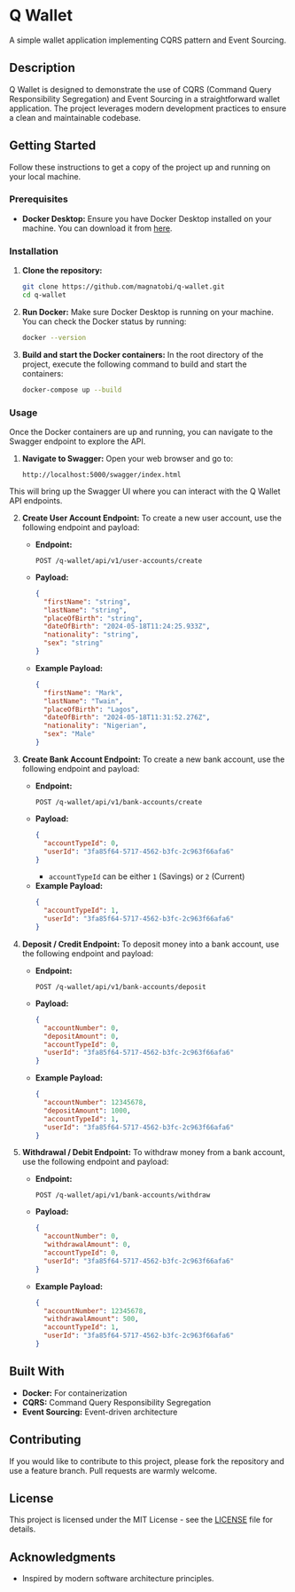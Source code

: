 # Q Wallet

A simple wallet application implementing CQRS pattern and Event Sourcing.

## Description

Q Wallet is designed to demonstrate the use of CQRS (Command Query Responsibility Segregation) and Event Sourcing in a straightforward wallet application. The project leverages modern development practices to ensure a clean and maintainable codebase.

## Getting Started

Follow these instructions to get a copy of the project up and running on your local machine.

### Prerequisites

- **Docker Desktop:** Ensure you have Docker Desktop installed on your machine. You can download it from [here](https://www.docker.com/products/docker-desktop).

### Installation

1. **Clone the repository:**
   ```bash
   git clone https://github.com/magnatobi/q-wallet.git
   cd q-wallet
   ```

2. **Run Docker:**
   Make sure Docker Desktop is running on your machine. You can check the Docker status by running:
   ```bash
   docker --version
   ```

3. **Build and start the Docker containers:**
   In the root directory of the project, execute the following command to build and start the containers:
   ```bash
   docker-compose up --build
   ```

### Usage

Once the Docker containers are up and running, you can navigate to the Swagger endpoint to explore the API.

1. **Navigate to Swagger:**
   Open your web browser and go to:
   ```
   http://localhost:5000/swagger/index.html
   ```

This will bring up the Swagger UI where you can interact with the Q Wallet API endpoints.

2. **Create User Account Endpoint:**
   To create a new user account, use the following endpoint and payload:

   - **Endpoint:**
     ```
     POST /q-wallet/api/v1/user-accounts/create
     ```
   - **Payload:**
     ```json
     {
       "firstName": "string",
       "lastName": "string",
       "placeOfBirth": "string",
       "dateOfBirth": "2024-05-18T11:24:25.933Z",
       "nationality": "string",
       "sex": "string"
     }
     ```
   - **Example Payload:**
     ```json
     {
       "firstName": "Mark",
       "lastName": "Twain",
       "placeOfBirth": "Lagos",
       "dateOfBirth": "2024-05-18T11:31:52.276Z",
       "nationality": "Nigerian",
       "sex": "Male"
     }
     ```

3. **Create Bank Account Endpoint:**
   To create a new bank account, use the following endpoint and payload:

   - **Endpoint:**
     ```
     POST /q-wallet/api/v1/bank-accounts/create
     ```
   - **Payload:**
     ```json
     {
       "accountTypeId": 0,
       "userId": "3fa85f64-5717-4562-b3fc-2c963f66afa6"
     }
     ```
     - `accountTypeId` can be either `1` (Savings) or `2` (Current)
   - **Example Payload:**
     ```json
     {
       "accountTypeId": 1,
       "userId": "3fa85f64-5717-4562-b3fc-2c963f66afa6"
     }
     ```

4. **Deposit / Credit Endpoint:**
   To deposit money into a bank account, use the following endpoint and payload:

   - **Endpoint:**
     ```
     POST /q-wallet/api/v1/bank-accounts/deposit
     ```
   - **Payload:**
     ```json
     {
       "accountNumber": 0,
       "depositAmount": 0,
       "accountTypeId": 0,
       "userId": "3fa85f64-5717-4562-b3fc-2c963f66afa6"
     }
     ```
   - **Example Payload:**
     ```json
     {
       "accountNumber": 12345678,
       "depositAmount": 1000,
       "accountTypeId": 1,
       "userId": "3fa85f64-5717-4562-b3fc-2c963f66afa6"
     }
     ```

5. **Withdrawal / Debit Endpoint:**
   To withdraw money from a bank account, use the following endpoint and payload:

   - **Endpoint:**
     ```
     POST /q-wallet/api/v1/bank-accounts/withdraw
     ```
   - **Payload:**
     ```json
     {
       "accountNumber": 0,
       "withdrawalAmount": 0,
       "accountTypeId": 0,
       "userId": "3fa85f64-5717-4562-b3fc-2c963f66afa6"
     }
     ```
   - **Example Payload:**
     ```json
     {
       "accountNumber": 12345678,
       "withdrawalAmount": 500,
       "accountTypeId": 1,
       "userId": "3fa85f64-5717-4562-b3fc-2c963f66afa6"
     }
     ```

## Built With

- **Docker:** For containerization
- **CQRS:** Command Query Responsibility Segregation
- **Event Sourcing:** Event-driven architecture

## Contributing

If you would like to contribute to this project, please fork the repository and use a feature branch. Pull requests are warmly welcome.

## License

This project is licensed under the MIT License - see the [LICENSE](LICENSE) file for details.

## Acknowledgments

- Inspired by modern software architecture principles.